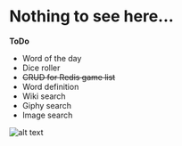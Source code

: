<h1>Nothing to see here...</h1>

**ToDo**
* Word of the day
* Dice roller
* <s>CRUD for Redis game list</s>
* Word definition
* Wiki search
* Giphy search
* Image search


![alt text](http://getdrawings.com/img2/clank-drawing-15.jpg)